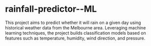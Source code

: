 # rainfall-predictor--ML
This project aims to predict whether it will rain on a given day using historical weather data from the Melbourne area. Leveraging machine learning techniques, the project builds classification models based on features such as temperature, humidity, wind direction, and pressure.
